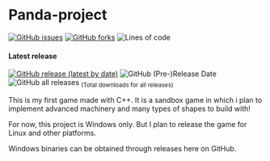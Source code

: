 # Panda-project

[![GitHub issues](https://img.shields.io/github/issues/IsakTheHacker/Panda-project)](https://github.com/IsakTheHacker/Panda-project/issues)
[![GitHub forks](https://img.shields.io/github/forks/IsakTheHacker/Panda-project)](https://github.com/IsakTheHacker/Panda-project/network)
![Lines of code](https://img.shields.io/tokei/lines/github/IsakTheHacker/Panda-project)

#### Latest release
[![GitHub release (latest by date)](https://img.shields.io/github/v/release/IsakTheHacker/Panda-project?include_prereleases)](https://github.com/IsakTheHacker/Panda-project/releases)
![GitHub (Pre-)Release Date](https://img.shields.io/github/release-date-pre/IsakTheHacker/Panda-project)
![GitHub all releases](https://img.shields.io/github/downloads/IsakTheHacker/Panda-project/total) <sub>(Total downloads for all releases)</sub>

This is my first game made with C++. It is a sandbox game in which i plan to implement advanced machinery and many types of shapes to build with!

For now, this project is Windows only. But I plan to release the game for Linux and other platforms.

Windows binaries can be obtained through releases here on GitHub.
